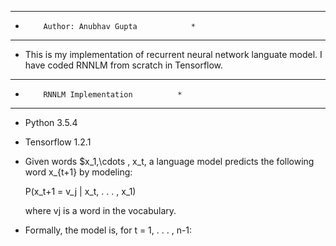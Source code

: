 ********************************************
*         Author: Anubhav Gupta            *
********************************************

  - This is my implementation of recurrent neural network languate model.
    I have coded RNNLM from scratch in Tensorflow.

*****************************************
*         RNNLM Implementation          *
*****************************************

  - Python 3.5.4
  - Tensorflow 1.2.1
  
  - Given words $x_1,\cdots , x_t, a language model predicts the following
    word x_{t+1} by modeling:
	
	P(x_t+1 = v_j | x_t, . . . , x_1)

	where vj is a word in the vocabulary.
  
  - Formally, the model is, for t = 1, . . . , n-1:
  
	
